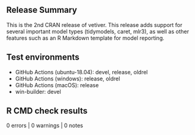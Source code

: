 ## Release Summary

This is the 2nd CRAN release of vetiver. This release adds support for several important model types (tidymodels, caret, mlr3), as well as other features such as an R Markdown template for model reporting.

## Test environments

* GitHub Actions (ubuntu-18.04): devel, release, oldrel
* GitHub Actions (windows): release, oldrel
* GitHub Actions (macOS): release
* win-builder: devel

## R CMD check results

0 errors | 0 warnings | 0 notes
